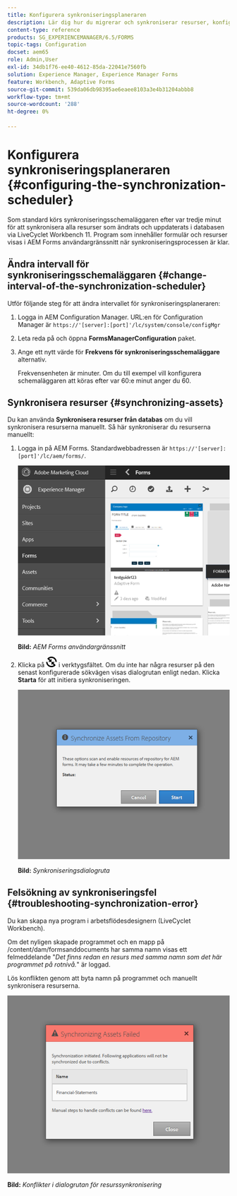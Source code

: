 ```yaml
---
title: Konfigurera synkroniseringsplaneraren
description: Lär dig hur du migrerar och synkroniserar resurser, konfigurerar schemaläggaren för synkronisering och använder mappar för att ordna resurser.
content-type: reference
products: SG_EXPERIENCEMANAGER/6.5/FORMS
topic-tags: Configuration
docset: aem65
role: Admin,User
exl-id: 34db1f76-ee40-4612-85da-22041e7560fb
solution: Experience Manager, Experience Manager Forms
feature: Workbench, Adaptive Forms
source-git-commit: 539da06db98395ae6eaee8103a3e4b31204abbb8
workflow-type: tm+mt
source-wordcount: '288'
ht-degree: 0%

---
```


# Konfigurera synkroniseringsplaneraren {#configuring-the-synchronization-scheduler}

Som standard körs synkroniseringsschemaläggaren efter var tredje minut för att synkronisera alla resurser som ändrats och uppdaterats i databasen via LiveCyclet Workbench 11. Program som innehåller formulär och resurser visas i AEM Forms användargränssnitt när synkroniseringsprocessen är klar.

## Ändra intervall för synkroniseringsschemaläggaren {#change-interval-of-the-synchronization-scheduler}

Utför följande steg för att ändra intervallet för synkroniseringsplaneraren:

1. Logga in AEM Configuration Manager. URL:en för Configuration Manager är `https://'[server]:[port]'/lc/system/console/configMgr`

1. Leta reda på och öppna **FormsManagerConfiguration** paket.

1. Ange ett nytt värde för **Frekvens för synkroniseringsschemaläggare** alternativ.

   Frekvensenheten är minuter. Om du till exempel vill konfigurera schemaläggaren att köras efter var 60:e minut anger du 60.

## Synkronisera resurser {#synchronizing-assets}

Du kan använda **Synkronisera resurser från databas** om du vill synkronisera resurserna manuellt. Så här synkroniserar du resurserna manuellt:

1. Logga in på AEM Forms. Standardwebbadressen är `https://'[server]:[port]'/lc/aem/forms/`.

   ![AEM Forms användargränssnitt](assets/aem_forms_ui.png)

   **Bild:** *AEM Forms användargränssnitt*

1. Klicka på ![aem6forms_sync](assets/aem6forms_sync.png) i verktygsfältet. Om du inte har några resurser på den senast konfigurerade sökvägen visas dialogrutan enligt nedan. Klicka **Starta** för att initiera synkroniseringen.

   ![Synkroniseringsdialogruta](assets/migrate-and-syncronize.png)

   **Bild:** *Synkroniseringsdialogruta*

## Felsökning av synkroniseringsfel {#troubleshooting-synchronization-error}

Du kan skapa nya program i arbetsflödesdesignern (LiveCyclet Workbench).

Om det nyligen skapade programmet och en mapp på /content/dam/formsanddocuments har samma namn visas ett felmeddelande &quot;*Det finns redan en resurs med samma namn som det här programmet på rotnivå.*&quot; är loggad.

Lös konflikten genom att byta namn på programmet och manuellt synkronisera resurserna.

![Konflikter i dialogrutan för resurssynkronisering](assets/sync-conflict.png)

**Bild:** *Konflikter i dialogrutan för resurssynkronisering*
